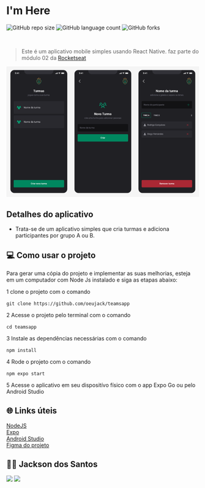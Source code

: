# I'm Here



![GitHub repo size](https://img.shields.io/github/repo-size/oeujack/teamsapp)
![GitHub language count](https://img.shields.io/github/languages/count/oeujack/teamsapp)
![GitHub forks](https://img.shields.io/github/forks/oeujack/teamsapp)



  
  <br>

> Este é um aplicativo mobile simples usando React Native. faz parte do módulo 02 da [Rocketseat](http://app.ropcketseat.com.br)

<img src="./preview.png"/>

## Detalhes do aplicativo

- Trata-se de um aplicativo simples que cria turmas e adiciona participantes por grupo A ou B.

## 💻 Como usar o projeto
Para gerar uma cópia do projeto e implementar as suas melhorias, esteja em um computador com Node Js instalado e siga as etapas abaixo:

1  clone o projeto com o comando 
```
git clone https://github.com/oeujack/teamsapp
``` 
2  Acesse o projeto pelo terminal com o comando 
```
cd teamsapp
```  
3  Instale as dependências necessárias com o comando
```
npm install
```

4  Rode o projeto com o comando
```
npm expo start
``` 
5  Acesse o aplicativo em seu dispositívo físico com o app Expo Go ou pelo Android Studio 

## 🌐 Links úteis
[NodeJS](https://nodejs.org/en/download)  
[Expo](https://expo.dev/)  
[Android Studio](https://developer.android.com/studio/install?hl=pt-br)  
[Figma do projeto](https://www.figma.com/community/file/1151864427495057381)


## 🧑‍💻 Jackson dos Santos
[<img src="https://img.shields.io/badge/linkedin-%230077B5.svg?&style=for-the-badge&logo=linkedin&logoColor=white" />](https://www.linkedin.com/in/jackson-dos-santos/)
[<img src=" https://img.shields.io/badge/GitHub-100000?style=for-the-badge&logo=github&logoColor=white" />](https://github.com/oeujack)
